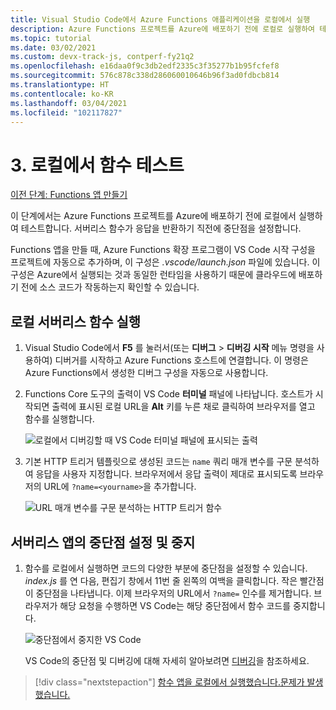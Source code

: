 ```yaml
---
title: Visual Studio Code에서 Azure Functions 애플리케이션을 로컬에서 실행
description: Azure Functions 프로젝트를 Azure에 배포하기 전에 로컬로 실행하여 테스트합니다. 서버리스 함수가 응답을 반환하기 직전에 중단점을 설정합니다.
ms.topic: tutorial
ms.date: 03/02/2021
ms.custom: devx-track-js, contperf-fy21q2
ms.openlocfilehash: e16daa0f9c3db2edf2335c3f35277b1b95fcfef8
ms.sourcegitcommit: 576c878c338d286060010646b96f3ad0fdbcb814
ms.translationtype: HT
ms.contentlocale: ko-KR
ms.lasthandoff: 03/04/2021
ms.locfileid: "102117827"
---
```

# <a name="3-test-the-function-locally"></a>3. 로컬에서 함수 테스트

[이전 단계: Functions 앱 만들기](tutorial-vscode-serverless-node-create-local.md)

이 단계에서는 Azure Functions 프로젝트를 Azure에 배포하기 전에 로컬에서 실행하여 테스트합니다. 서버리스 함수가 응답을 반환하기 직전에 중단점을 설정합니다.

Functions 앱을 만들 때, Azure Functions 확장 프로그램이 VS Code 시작 구성을 프로젝트에 자동으로 추가하며, 이 구성은 *.vscode/launch.json* 파일에 있습니다. 이 구성은 Azure에서 실행되는 것과 동일한 런타임을 사용하기 때문에 클라우드에 배포하기 전에 소스 코드가 작동하는지 확인할 수 있습니다.

## <a name="run-the-local-serverless-function"></a>로컬 서버리스 함수 실행

1. Visual Studio Code에서 **F5** 를 눌러서(또는 **디버그** > **디버깅 시작** 메뉴 명령을 사용하여) 디버거를 시작하고 Azure Functions 호스트에 연결합니다. 이 명령은 Azure Functions에서 생성한 디버그 구성을 자동으로 사용합니다.

1. Functions Core 도구의 출력이 VS Code **터미널** 패널에 나타납니다. 호스트가 시작되면 출력에 표시된 로컬 URL을 **Alt** 키를 누른 채로 클릭하여 브라우저를 열고 함수를 실행합니다.

    ![로컬에서 디버깅할 때 VS Code 터미널 패널에 표시되는 출력](../media/functions-extension/local-test-output.png)

1. 기본 HTTP 트리거 템플릿으로 생성된 코드는 `name` 쿼리 매개 변수를 구문 분석하여 응답을 사용자 지정합니다. 브라우저에서 응답 출력이 제대로 표시되도록 브라우저의 URL에 `?name=<yourname>`을 추가합니다.

    ![URL 매개 변수를 구문 분석하는 HTTP 트리거 함수](../media/functions-extension/local-test-browser.png)

## <a name="set-and-stop-at-break-point-in-serverless-app"></a>서버리스 앱의 중단점 설정 및 중지

1. 함수를 로컬에서 실행하면 코드의 다양한 부분에 중단점을 설정할 수 있습니다. *index.js* 를 연 다음, 편집기 창에서 11번 줄 왼쪽의 여백을 클릭합니다. 작은 빨간점이 중단점을 나타냅니다. 이제 브라우저의 URL에서 `?name=` 인수를 제거합니다. 브라우저가 해당 요청을 수행하면 VS Code는 해당 중단점에서 함수 코드를 중지합니다.

    ![중단점에서 중지한 VS Code](../media/functions-extension/debugging-breakpoint.png)

    VS Code의 중단점 및 디버깅에 대해 자세히 알아보려면 [디버깅](https://code.visualstudio.com/docs/editor/debugging)을 참조하세요.

> [!div class="nextstepaction"]
> [함수 앱을 로컬에서 실행했습니다.](tutorial-vscode-serverless-node-deploy-hosting.md)[문제가 발생했습니다.](https://www.research.net/r/PWZWZ52?tutorial=node-deployment-azurefunctions&step=run-app)
